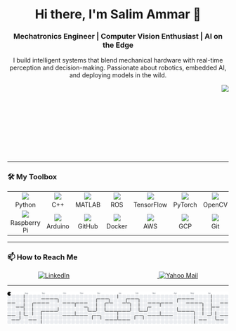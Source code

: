 <h1 align="center">Hi there, I'm Salim Ammar 👋</h1>
<h3 align="center">Mechatronics Engineer | Computer Vision Enthusiast | AI on the Edge</h3>

<p align="center">
  I build intelligent systems that blend mechanical hardware with real-time perception and decision-making.  
  Passionate about robotics, embedded AI, and deploying models in the wild.
</p>

<img align="right" height="160" src="https://i.giphy.com/media/v1.Y2lkPTc5MGI3NjExM3dlanR0ZDB1bnN6dmI4d2t5MHE2bno5b3dyb2RxN3hpZ2Zud3E4MSZlcD12MV9pbnRlcm5hbF9naWZfYnlfaWQmY3Q9Zw/qgQUggAC3Pfv687qPC/giphy.gif" />

<br clear="both"/>

---

### 🛠️ My Toolbox

<table align="center">
  <tr>
    <td align="center" width="96"><img src="https://skillicons.dev/icons?i=python" width="48" /><br>Python</td>
    <td align="center" width="96"><img src="https://skillicons.dev/icons?i=cpp" width="48" /><br>C++</td>
    <td align="center" width="96"><img src="https://skillicons.dev/icons?i=matlab" width="48" /><br>MATLAB</td>
    <td align="center" width="96"><img src="https://skillicons.dev/icons?i=ros" width="48" /><br>ROS</td>
    <td align="center" width="96"><img src="https://skillicons.dev/icons?i=tensorflow" width="48" /><br>TensorFlow</td>
    <td align="center" width="96"><img src="https://skillicons.dev/icons?i=pytorch" width="48" /><br>PyTorch</td>
    <td align="center" width="96"><img src="https://skillicons.dev/icons?i=opencv" width="48" /><br>OpenCV</td>
  </tr>
  <tr>
    <td align="center" width="96"><img src="https://skillicons.dev/icons?i=raspberrypi" width="48" /><br>Raspberry Pi</td>
    <td align="center" width="96"><img src="https://skillicons.dev/icons?i=arduino" width="48" /><br>Arduino</td>
    <td align="center" width="96"><img src="https://skillicons.dev/icons?i=github" width="48" /><br>GitHub</td>
    <td align="center" width="96"><img src="https://skillicons.dev/icons?i=docker" width="48" /><br>Docker</td>
    <td align="center" width="96"><img src="https://skillicons.dev/icons?i=aws" width="48" /><br>AWS</td>
    <td align="center" width="96"><img src="https://skillicons.dev/icons?i=gcp" width="48" /><br>GCP</td>
    <td align="center" width="96"><img src="https://skillicons.dev/icons?i=git" width="48" /><br>Git</td>
  </tr>
</table>

---

### 📫 How to Reach Me

<p align="center">
  <a href="https://www.linkedin.com/in/salim-ammar" target="_blank" title="LinkedIn">
    <img src="https://www.svgrepo.com/show/157006/linkedin.svg" alt="LinkedIn" width="70" height="70" style="margin-right: 200px;" />
  </a>
  <a href="mailto:eng.salim.ammar@yahoo.com" title="Email">
    <img src="https://www.svgrepo.com/show/354585/yahoo.svg" alt="Yahoo Mail" width="70" height="70" />
  </a>
</p>

---



<p align="center">
  <picture>
    <source media="(prefers-color-scheme: dark)" srcset="https://raw.githubusercontent.com/salim-ammar/salim-ammar/output/pacman-contribution-graph-dark.svg" />
    <source media="(prefers-color-scheme: light)" srcset="https://raw.githubusercontent.com/salim-ammar/salim-ammar/output/pacman-contribution-graph.svg" />
    <img src="https://raw.githubusercontent.com/salim-ammar/salim-ammar/output/pacman-contribution-graph.svg" alt="Pacman contribution graph" />
  </picture>
</p>
